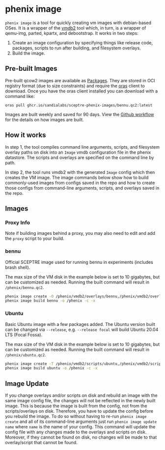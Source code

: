 # phenix image
`phenix image` is a tool for quickly creating vm images with debian-based OSes. It is a wrapper of the [vmdb2](https://vmdb2.liw.fi/) tool which, in turn, is a wrapper of qemu-img, parted, kpartx, and debootstrap. It works in two steps:

1. Create an image configuration by specifying things like release code, packages, scripts to run after building, and filesystem overlays.
2. Build the image.

## Pre-built Images
Pre-built qcow2 images are available as [Packages](https://github.com/orgs/sandialabs/packages?repo_name=sceptre-phenix-images). They are stored in OCI registry format (due to size constraints) and require the [oras](https://oras.land/docs/installation) client to download. Once you have the oras client installed you can download with a command like:

```
oras pull ghcr.io/sandialabs/sceptre-phenix-images/bennu.qc2:latest
```
Images are built weekly and saved for 90 days. View the [Github workflow](./.github/workflows/image-build.yml) for the details on how images are built.

## How it works
In step 1, the tool compiles command line arguments, scripts, and filesystem overlay paths on disk into an `Image` vmdb configuration file in the phenix datastore. The scripts and overlays are specified on the command line by path.

In step 2, the tool runs vmdb2 with the generated `Image` config which then creates the VM image. The image commands below show how to build commonly-used images from configs saved in the repo and how to create those configs from command-line arguments, scripts, and overlays saved in the repo.

## Images

### Proxy Info
Note if building images behind a proxy, you may also need to edit and add the `proxy` script to your build.

### bennu
Official SCEPTRE image used for running bennu in experiments (includes brash shell).

The max size of the VM disk in the example below is set to 10 gigabytes, but can be customized as needed. Running the built command will result in `/phenix/bennu.qc2`.

```bash
phenix image create -O /phenix/vmdb2/overlays/bennu,/phenix/vmdb2/overlays/brash -T /phenix/vmdb2/scripts/aptly,/phenix/vmdb2/scripts/bennu --format qcow2 --release jammy -c bennu --size 10G
phenix image build bennu -o /phenix -c -x
```

### Ubuntu 
Basic Ubuntu image with a few packages added. The Ubuntu version built can be changed via `--release`, e.g. `--release focal` will build Ubuntu 20.04 LTS (Focal Fossa). 

The max size of the VM disk in the example below is set to 10 gigabytes, but can be customized as needed. Running the built command will result in `/phenix/ubuntu.qc2`.
 
```bash
phenix image create -T /phenix/vmdb2/scripts/ubuntu,/phenix/vmdb2/scripts/ubuntu-user --format qcow2 --release noble -c ubuntu --size 10G
phenix image build ubuntu -o /phenix -c -x
```

## Image Update
If you change overlays and/or scripts on disk and rebuild an image with the same image config file, the changes will not be reflected in the newly built image. This is because the image is built from the config, not from the scripts/overlays on disk. Therefore, you have to update the config before you rebuild the image. To do so without having to re-run `phenix image create` and all of its command-line arguments just run `phenix image update name` where `name` is the name of your config. This command will update the config file with any changes made to the overlays and scripts on disk. Moreover, if they cannot be found on disk, no changes will be made to that overlay/script that cannot be found.
